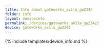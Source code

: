 ```yaml
---
title: Info about gateworks_avila_gw2342
folder: info
layout: deviceinfo
permalink: /devices/gateworks_avila_gw2342/
device: gateworks_avila_gw2342
---
```

{% include templates/device_info.md %}
